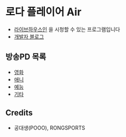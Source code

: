 # 로다 플레이어 Air
* [라이브하우스인](https://livehouse.in/en) 을 시청할 수 있는 프로그램입니다
* [개발자 블로그](http://knowledgeisfree.tistory.com)

## 방송PD 목록
* [영화](PD/FilmList.txt)
* [애니](PD/AniList.txt)
* [예능](PD/ShowList.txt)
* [기타](PD/EtcList.txt)

## Credits
* 공대생(POOO), RONGSPORTS
